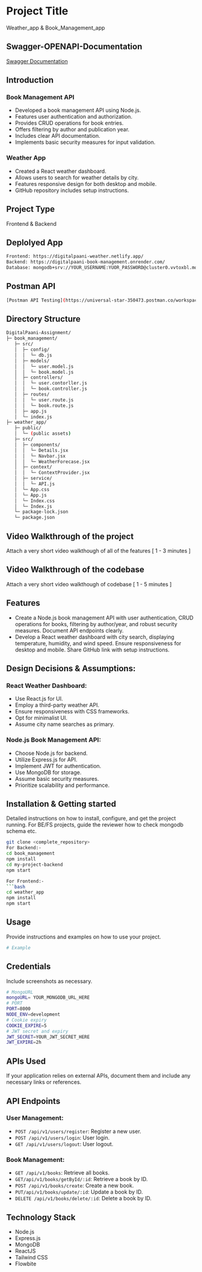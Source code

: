 # Project Title
Weather_app & Book_Management_app
## Swagger-OPENAPI-Documentation

[Swagger Documentation](https://digitalpaani-book-management.onrender.com/api-docs/)

## Introduction

### Book Management API
- Developed a book management API using Node.js.
- Features user authentication and authorization.
- Provides CRUD operations for book entries.
- Offers filtering by author and publication year.
- Includes clear API documentation.
- Implements basic security measures for input validation.

### Weather App
- Created a React weather dashboard.
- Allows users to search for weather details by city.
- Features responsive design for both desktop and mobile.
- GitHub repository includes setup instructions.


## Project Type
Frontend & Backend 

## Deplolyed App
```bash
Frontend: https://digitalpaani-weather.netlify.app/
Backend: https://digitalpaani-book-management.onrender.com/
Database: mongodb+srv://YOUR_USERNAME:YUOR_PASSWORD@cluster0.vvtoxbl.mongodb.net/DigitalPaani?retryWrites=true&w=majority
```
## Postman API
 ```bash
[Postman API Testing](https://universal-star-350473.postman.co/workspace/My-Workspace~44391309-b21a-4654-829d-81bea0efc5df/collection/30678801-77db6517-e2eb-47ed-8165-f6dce02b3c35?action=share&creator=30678801)

```
## Directory Structure
```bash
DigitalPaani-Assignment/
├─ book_management/
   ├─ src/
   │  ├─ config/
   │  │  └─ db.js
   │  ├─ models/
   │  │  └─ user.model.js
   │  │  └─ book.model.js
   │  ├─ controllers/
   │  │  └─ user.contorller.js
   │  │  └─ book.controller.js
   │  ├─ routes/
   │  │  └─ user.route.js
   │  │  └─ book.route.js
   │  ├─ app.js
   │  └─ index.js
├─ weather_app/
   ├─ public/
   │  └─ (public assets)
   ├─ src/
   │  ├─ components/
   │  │  └─ Details.jsx
   │  │  └─ Navbar.jsx
   │  │  └─ WeatherForecase.jsx
   │  ├─ context/
   │  │  └─ ContextProvider.jsx
   │  ├─ service/
   │  │  └─ API.js
   │  └─ App.css
   │  └─ App.js
   │  └─ Index.css
   │  └─ Index.js
   └─ package-lock.json
   └─ package.json
```



## Video Walkthrough of the project
Attach a very short video walkthough of all of the features [ 1 - 3 minutes ]

## Video Walkthrough of the codebase
Attach a very short video walkthough of codebase [ 1 - 5 minutes ]

## Features
- Create a Node.js book management API with user authentication, CRUD operations for books, filtering by author/year, and robust security measures. Document API endpoints clearly.
- Develop a React weather dashboard with city search, displaying temperature, humidity, and wind speed. Ensure responsiveness for desktop and mobile. Share GitHub link with setup instructions.


## Design Decisions & Assumptions:

### React Weather Dashboard:
- Use React.js for UI.
- Employ a third-party weather API.
- Ensure responsiveness with CSS frameworks.
- Opt for minimalist UI.
- Assume city name searches as primary.

### Node.js Book Management API:
- Choose Node.js for backend.
- Utilize Express.js for API.
- Implement JWT for authentication.
- Use MongoDB for storage.
- Assume basic security measures.
- Prioritize scalability and performance.


## Installation & Getting started
Detailed instructions on how to install, configure, and get the project running. For BE/FS projects, guide the reviewer how to check mongodb schema etc.

```bash
git clone <complete_repository> 
For Backend:-
cd book_management
npm install 
cd my-project-backend
npm start

For Frontend:-
```bash
cd weather_app
npm install
npm start
```

## Usage
Provide instructions and examples on how to use your project.

```bash
# Example
```

## Credentials
Include screenshots as necessary.
```bash
# MongoURL
mongoURL= YOUR_MONGODB_URL_HERE
# PORT
PORT=8000
NODE_ENV=development
# Cookie expiry
COOKIE_EXPIRE=5
# JWT secret and expiry
JWT_SECRET=YOUR_JWT_SECRET_HERE
JWT_EXPIRE=2h
```

## APIs Used
If your application relies on external APIs, document them and include any necessary links or references.

## API Endpoints
### User Management:
- `POST /api/v1/users/register`: Register a new user.
- `POST /api/v1/users/login`: User login.
- `GET /api/v1/users/logout`: User logout.

### Book Management:
- `GET /api/v1/books`: Retrieve all books.
- `GET/api/v1/books/getById/:id`: Retrieve a book by ID.
- `POST /api/v1/books/create`: Create a new book.
- `PUT/api/v1/books/update/:id`: Update a book by ID.
- `DELETE /api/v1/books/delete/:id`: Delete a book by ID.



## Technology Stack
- Node.js
- Express.js
- MongoDB
- ReactJS
- Tailwind CSS
- Flowbite
